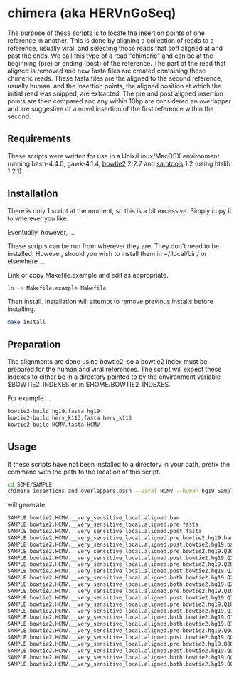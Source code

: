 #	chimera (aka HERVnGoSeq)


The purpose of these scripts is to locate the insertion points of one reference in another.
This is done by aligning a collection of reads to a reference, usually viral, and selecting those reads that soft aligned at and past the ends. 
We call this type of a read "chimeric" and can be at the beginning (pre) or ending (post) of the reference.
The part of the read that aligned is removed and new fasta files are created containing these chimeric reads.
These fasta files are the aligned to the second reference, usually human, and the insertion points, the aligned position at which the initial read was snipped, are extracted.
The pre and post aligned insertion points are then compared and any within 10bp are considered an overlapper and are suggestive of a novel insertion of the first reference within the second.





##	Requirements

These scripts were written for use in a Unix/Linux/MacOSX environment
running bash-4.4.0, gawk-4.1.4,
[bowtie2](https://github.com/BenLangmead/bowtie2) 2.2.7 and
[samtools](https://github.com/samtools/samtools) 1.2 (using htslib 1.2.1).




##	Installation

There is only 1 script at the moment, so this is a bit excessive.
Simply copy it to wherever you like.

Eventually, however, ...

These scripts can be run from wherever they are. 
They don't need to be installed.
However, should you wish to install them in ~/.local/bin/ or elsewhere ...

Link or copy Makefile.example and edit as appropriate.

```BASH
ln -s Makefile.example Makefile
```

Then install. Installation will attempt to remove previous installs before installing.

```BASH
make install
```


##	Preparation

The alignments are done using bowtie2, so a bowtie2 index must be prepared for the human and viral references. The script will expect these indexes to either be in a directory pointed to by the environment variable $BOWTIE2_INDEXES or in $HOME/BOWTIE2_INDEXES.

For example ...
```BASH
bowtie2-build hg19.fasta hg19
bowtie2-build herv_k113.fasta herv_k113
bowtie2-build HCMV.fasta HCMV
```

##	Usage

If these scripts have not been installed to a directory in your path, prefix the command with the path to the location of this script.

```BASH
cd SOME/SAMPLE
chimera_insertions_and_overlappers.bash --viral HCMV --human hg19 Sample_1.fastq Sample_2.fastq
```

will generate

```BASH
SAMPLE.bowtie2.HCMV.__very_sensitive_local.aligned.bam
SAMPLE.bowtie2.HCMV.__very_sensitive_local.aligned.pre.fasta
SAMPLE.bowtie2.HCMV.__very_sensitive_local.aligned.post.fasta
SAMPLE.bowtie2.HCMV.__very_sensitive_local.aligned.pre.bowtie2.hg19.bam
SAMPLE.bowtie2.HCMV.__very_sensitive_local.aligned.post.bowtie2.hg19.bam
SAMPLE.bowtie2.HCMV.__very_sensitive_local.aligned.pre.bowtie2.hg19.Q20.insertion_points
SAMPLE.bowtie2.HCMV.__very_sensitive_local.aligned.post.bowtie2.hg19.Q20.insertion_points
SAMPLE.bowtie2.HCMV.__very_sensitive_local.aligned.pre.bowtie2.hg19.Q20.rc_insertion_points
SAMPLE.bowtie2.HCMV.__very_sensitive_local.aligned.post.bowtie2.hg19.Q20.rc_insertion_points
SAMPLE.bowtie2.HCMV.__very_sensitive_local.aligned.both.bowtie2.hg19.Q20.insertion_points.overlappers
SAMPLE.bowtie2.HCMV.__very_sensitive_local.aligned.both.bowtie2.hg19.Q20.rc_insertion_points.rc_overlappers
SAMPLE.bowtie2.HCMV.__very_sensitive_local.aligned.pre.bowtie2.hg19.Q10.insertion_points
SAMPLE.bowtie2.HCMV.__very_sensitive_local.aligned.post.bowtie2.hg19.Q10.insertion_points
SAMPLE.bowtie2.HCMV.__very_sensitive_local.aligned.pre.bowtie2.hg19.Q10.rc_insertion_points
SAMPLE.bowtie2.HCMV.__very_sensitive_local.aligned.post.bowtie2.hg19.Q10.rc_insertion_points
SAMPLE.bowtie2.HCMV.__very_sensitive_local.aligned.both.bowtie2.hg19.Q10.insertion_points.overlappers
SAMPLE.bowtie2.HCMV.__very_sensitive_local.aligned.both.bowtie2.hg19.Q10.rc_insertion_points.rc_overlappers
SAMPLE.bowtie2.HCMV.__very_sensitive_local.aligned.pre.bowtie2.hg19.Q00.insertion_points
SAMPLE.bowtie2.HCMV.__very_sensitive_local.aligned.post.bowtie2.hg19.Q00.insertion_points
SAMPLE.bowtie2.HCMV.__very_sensitive_local.aligned.pre.bowtie2.hg19.Q00.rc_insertion_points
SAMPLE.bowtie2.HCMV.__very_sensitive_local.aligned.post.bowtie2.hg19.Q00.rc_insertion_points
SAMPLE.bowtie2.HCMV.__very_sensitive_local.aligned.both.bowtie2.hg19.Q00.insertion_points.overlappers
SAMPLE.bowtie2.HCMV.__very_sensitive_local.aligned.both.bowtie2.hg19.Q00.rc_insertion_points.rc_overlappers
```

